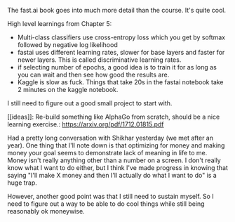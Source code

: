 
The fast.ai book goes into much more detail than the course. It's quite cool.

High level learnings from Chapter 5:

- Multi-class classifiers use cross-entropy loss which you get by softmax followed by negative log likelihood
- fastai uses different learning rates, slower for base layers and faster for newer layers. This is called discriminative learning rates.
- if selecting number of epochs, a good idea is to train it for as long as you can wait and then see how good the results are.
- Kaggle is slow as fuck. Things that take 20s in the fastai notebook take 2 minutes on the kaggle notebook.

I still need to figure out a good small project to start with.

[[ideas]]: Re-build something like AlphaGo from scratch, should be a nice learning exercise.: https://arxiv.org/pdf/1712.01815.pdf

Had a pretty long conversation with Shikhar yesterday (we met after an year). One thing that I'll note down
is that optimizing for money and making money your goal seems to demonstrate lack of meaning in life to me.
Money isn't really anything other than a number on a screen. I don't really know what I want to do either,
but I think I've made progress in knowing that saying "I'll make X money and then I'll actually do what I want
to do" is a huge trap.

However, another good point was that I still need to sustain myself. So I need to figure out a way to be
able to do cool things while still being reasonably ok moneywise.
